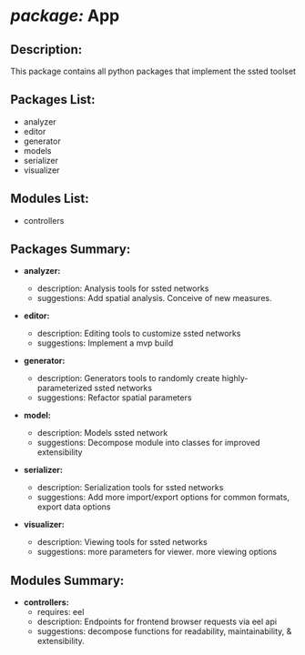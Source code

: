 # *package:* App

## Description:
This package contains all python packages that implement the ssted toolset

## Packages List:
- analyzer
- editor
- generator
- models
- serializer
- visualizer

## Modules List:
- controllers


## Packages Summary:
- **analyzer:**
    + description: Analysis tools for ssted networks
    + suggestions: Add spatial analysis. Conceive of new measures. 

- **editor:**
    + description: Editing tools to customize ssted networks 
    + suggestions: Implement a mvp build

- **generator:**
    + description: Generators tools to randomly create highly-parameterized ssted networks     
    + suggestions: Refactor spatial parameters

- **model:**
    + description: Models ssted network  
    + suggestions: Decompose module into classes for improved extensibility
    
- **serializer:**
    + description: Serialization tools for ssted networks  
    + suggestions: Add more import/export options for common formats, export data options

- **visualizer:**
    + description: Viewing tools for ssted networks 
    + suggestions: more parameters for viewer. more viewing options
    

## Modules Summary:
 - **controllers:**
    + requires: eel
    + description: Endpoints for frontend browser requests via eel api
    + suggestions: decompose functions for readability, maintainability, & extensibility. 



